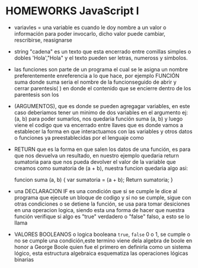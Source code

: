 # HOMEWORKS JavaScript I


* variavles = una variable es cuando le doy nombre a un valor o información para poder invocarlo, 
dicho valor puede cambiar, rescribirse, reasignarse

* string "cadena" es un texto que esta encerrado entre comillas simples o dobles 'Hola',"Hola" y el 
texto pueden ser letras, numeross y simbolos.

* las funciones son parte de un programa el cual se le asigna un nombre preferentemente enreferencia
a lo que hace, por ejemplo FUNCIÓN suma donde suma seria el nombre de la funcionseguido de abrir y
cerrar parentesis( ) en donde el contenido que se encierre dentro de los parentesis son los 
* (ARGUMENTOS), que es donde se pueden agregagar variables, en este caso deberiamos tener un minimo
de dos variables en el argumento ej: (a, b) para poder sumarlos, nos quedaria función suma (a, b)
y luego viene el codigo que va encerrado entre llaves que es donde vamos a establecer la forma en
que interactuamos con las variables y otros datos o funciones ya preestablecidas por el lenguaje como
* RETURN que es la forma en que salen los datos de una función, es para que nos devuelva un 
resultado,  en nuestro ejemplo quedaria return sumatoria para que nos pueda devolver el valor 
de la variable que creamos como sumatoria de (a + b), nuestra funcion quedaria algo asi:

    funcion suma (a, b) {
        var sumatoria = (a + b);
        Return sumatoria;
}

* una DECLARACION IF es una condición que si se cumple le dice al programa que ejecute un
bloque de codigo y si no se cumple, sigue con otras condiciones o se detiene
la función, se usa para tomar desiciones en una operacion logica, siendo esta una forma de hacer
que nuestra función verifique si algo es "true" verdadero o "false" falso, a esto se lo llama
* VALORES BOOLEANOS o logica booleana `true`, `false` 0 o 1, se cumple o no se cumple una 
condición,este termino viene dela algebra de boole en honor a George Boole quien fue el primero
en definirla como un sistema lógico, esta estructura algebraica esquematiza las operaciones 
lógicas binarias